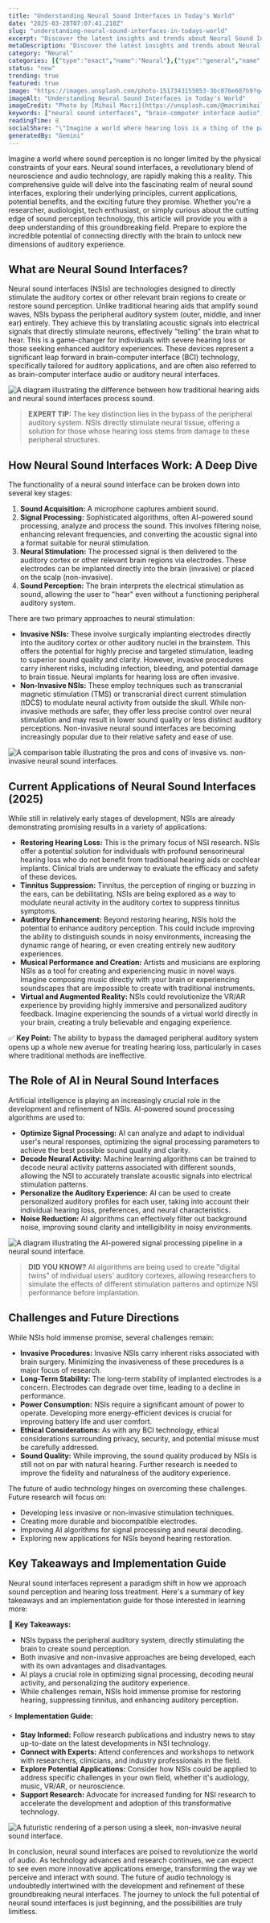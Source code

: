 ```yaml
---
title: "Understanding Neural Sound Interfaces in Today's World"
date: "2025-03-28T07:07:41.218Z"
slug: "understanding-neural-sound-interfaces-in-todays-world"
excerpt: "Discover the latest insights and trends about Neural Sound Interfaces. This comprehensive guide covers everything you need to know about Neural Sound Interfaces in 2025."
metaDescription: "Discover the latest insights and trends about Neural Sound Interfaces. This comprehensive guide covers everything you need to know about Neural Sound Inter..."
category: "Neural"
categories: [{"type":"exact","name":"Neural"},{"type":"general","name":"Engineering"},{"type":"medium","name":"Biomedical Engineering"},{"type":"specific","name":"Brain-Computer Interfaces"},{"type":"niche","name":"Auditory Prosthetics"}]
status: "new"
trending: true
featured: true
image: "https://images.unsplash.com/photo-1517343155053-3bc076e687b9?q=85&w=1200&fit=max&fm=webp&auto=compress"
imageAlt: "Understanding Neural Sound Interfaces in Today's World"
imageCredit: "Photo by [Mihail Macri](https://unsplash.com/@macrimihail) on Unsplash"
keywords: ["neural sound interfaces", "brain-computer interface audio", "auditory neural interface", "neural audio devices", "sound perception technology", "non-invasive neural sound interface", "neural implants for hearing loss", "AI-powered sound processing", "future of audio technology", "neural sound interface applications"]
readingTime: 8
socialShare: "\"Imagine a world where hearing loss is a thing of the past. Neural sound interfaces are making this a reality by directly stimulating the brain, bypassing damaged ears and unlocking new dimensions of auditory experience.\""
generatedBy: "Gemini"
---
```




Imagine a world where sound perception is no longer limited by the physical constraints of your ears. Neural sound interfaces, a revolutionary blend of neuroscience and audio technology, are rapidly making this a reality. This comprehensive guide will delve into the fascinating realm of neural sound interfaces, exploring their underlying principles, current applications, potential benefits, and the exciting future they promise. Whether you're a researcher, audiologist, tech enthusiast, or simply curious about the cutting edge of sound perception technology, this article will provide you with a deep understanding of this groundbreaking field. Prepare to explore the incredible potential of connecting directly with the brain to unlock new dimensions of auditory experience.

## What are Neural Sound Interfaces?

Neural sound interfaces (NSIs) are technologies designed to directly stimulate the auditory cortex or other relevant brain regions to create or restore sound perception. Unlike traditional hearing aids that amplify sound waves, NSIs bypass the peripheral auditory system (outer, middle, and inner ear) entirely. They achieve this by translating acoustic signals into electrical signals that directly stimulate neurons, effectively "telling" the brain what to hear. This is a game-changer for individuals with severe hearing loss or those seeking enhanced auditory experiences. These devices represent a significant leap forward in brain-computer interface (BCI) technology, specifically tailored for auditory applications, and are often also referred to as brain-computer interface audio or auditory neural interfaces.

![A diagram illustrating the difference between how traditional hearing aids and neural sound interfaces process sound.](https://images.unsplash.com/photo-1517343155053-3bc076e687b9?q=85&w=1200&fit=max&fm=webp&auto=compress)

> **EXPERT TIP:** The key distinction lies in the bypass of the peripheral auditory system. NSIs directly stimulate neural tissue, offering a solution for those whose hearing loss stems from damage to these peripheral structures.

## How Neural Sound Interfaces Work: A Deep Dive

The functionality of a neural sound interface can be broken down into several key stages:

1.  **Sound Acquisition:** A microphone captures ambient sound.
2.  **Signal Processing:** Sophisticated algorithms, often AI-powered sound processing, analyze and process the sound. This involves filtering noise, enhancing relevant frequencies, and converting the acoustic signal into a format suitable for neural stimulation.
3.  **Neural Stimulation:** The processed signal is then delivered to the auditory cortex or other relevant brain regions via electrodes. These electrodes can be implanted directly into the brain (invasive) or placed on the scalp (non-invasive).
4.  **Sound Perception:** The brain interprets the electrical stimulation as sound, allowing the user to "hear" even without a functioning peripheral auditory system.

There are two primary approaches to neural stimulation:

*   **Invasive NSIs:** These involve surgically implanting electrodes directly into the auditory cortex or other auditory nuclei in the brainstem. This offers the potential for highly precise and targeted stimulation, leading to superior sound quality and clarity. However, invasive procedures carry inherent risks, including infection, bleeding, and potential damage to brain tissue. Neural implants for hearing loss are often invasive.
*   **Non-Invasive NSIs:** These employ techniques such as transcranial magnetic stimulation (TMS) or transcranial direct current stimulation (tDCS) to modulate neural activity from outside the skull. While non-invasive methods are safer, they offer less precise control over neural stimulation and may result in lower sound quality or less distinct auditory perceptions. Non-invasive neural sound interfaces are becoming increasingly popular due to their relative safety and ease of use.

![A comparison table illustrating the pros and cons of invasive vs. non-invasive neural sound interfaces.](https://images.unsplash.com/photo-1605648916319-cf082f7524a1?q=85&w=1200&fit=max&fm=webp&auto=compress)

## Current Applications of Neural Sound Interfaces (2025)

While still in relatively early stages of development, NSIs are already demonstrating promising results in a variety of applications:

*   **Restoring Hearing Loss:** This is the primary focus of NSI research. NSIs offer a potential solution for individuals with profound sensorineural hearing loss who do not benefit from traditional hearing aids or cochlear implants. Clinical trials are underway to evaluate the efficacy and safety of these devices.
*   **Tinnitus Suppression:** Tinnitus, the perception of ringing or buzzing in the ears, can be debilitating. NSIs are being explored as a way to modulate neural activity in the auditory cortex to suppress tinnitus symptoms.
*   **Auditory Enhancement:** Beyond restoring hearing, NSIs hold the potential to enhance auditory perception. This could include improving the ability to distinguish sounds in noisy environments, increasing the dynamic range of hearing, or even creating entirely new auditory experiences.
*   **Musical Performance and Creation:** Artists and musicians are exploring NSIs as a tool for creating and experiencing music in novel ways. Imagine composing music directly with your brain or experiencing soundscapes that are impossible to create with traditional instruments.
*   **Virtual and Augmented Reality:** NSIs could revolutionize the VR/AR experience by providing highly immersive and personalized auditory feedback. Imagine experiencing the sounds of a virtual world directly in your brain, creating a truly believable and engaging experience.

✅ **Key Point:** The ability to bypass the damaged peripheral auditory system opens up a whole new avenue for treating hearing loss, particularly in cases where traditional methods are ineffective.

## The Role of AI in Neural Sound Interfaces

Artificial intelligence is playing an increasingly crucial role in the development and refinement of NSIs. AI-powered sound processing algorithms are used to:

*   **Optimize Signal Processing:** AI can analyze and adapt to individual user's neural responses, optimizing the signal processing parameters to achieve the best possible sound quality and clarity.
*   **Decode Neural Activity:** Machine learning algorithms can be trained to decode neural activity patterns associated with different sounds, allowing the NSI to accurately translate acoustic signals into electrical stimulation patterns.
*   **Personalize the Auditory Experience:** AI can be used to create personalized auditory profiles for each user, taking into account their individual hearing loss, preferences, and neural characteristics.
*   **Noise Reduction:** AI algorithms can effectively filter out background noise, improving sound clarity and intelligibility in noisy environments.

![A diagram illustrating the AI-powered signal processing pipeline in a neural sound interface.](https://images.unsplash.com/photo-1611532736637-13a8bdf96127?q=85&w=1200&fit=max&fm=webp&auto=compress)

> **DID YOU KNOW?** AI algorithms are being used to create "digital twins" of individual users' auditory cortexes, allowing researchers to simulate the effects of different stimulation patterns and optimize NSI performance before implantation.

## Challenges and Future Directions

While NSIs hold immense promise, several challenges remain:

*   **Invasive Procedures:** Invasive NSIs carry inherent risks associated with brain surgery. Minimizing the invasiveness of these procedures is a major focus of research.
*   **Long-Term Stability:** The long-term stability of implanted electrodes is a concern. Electrodes can degrade over time, leading to a decline in performance.
*   **Power Consumption:** NSIs require a significant amount of power to operate. Developing more energy-efficient devices is crucial for improving battery life and user comfort.
*   **Ethical Considerations:** As with any BCI technology, ethical considerations surrounding privacy, security, and potential misuse must be carefully addressed.
*   **Sound Quality:** While improving, the sound quality produced by NSIs is still not on par with natural hearing. Further research is needed to improve the fidelity and naturalness of the auditory experience.

The future of audio technology hinges on overcoming these challenges. Future research will focus on:

*   Developing less invasive or non-invasive stimulation techniques.
*   Creating more durable and biocompatible electrodes.
*   Improving AI algorithms for signal processing and neural decoding.
*   Exploring new applications for NSIs beyond hearing restoration.

## Key Takeaways and Implementation Guide

Neural sound interfaces represent a paradigm shift in how we approach sound perception and hearing loss treatment. Here's a summary of key takeaways and an implementation guide for those interested in learning more:

🔑 **Key Takeaways:**

*   NSIs bypass the peripheral auditory system, directly stimulating the brain to create sound perception.
*   Both invasive and non-invasive approaches are being developed, each with its own advantages and disadvantages.
*   AI plays a crucial role in optimizing signal processing, decoding neural activity, and personalizing the auditory experience.
*   While challenges remain, NSIs hold immense promise for restoring hearing, suppressing tinnitus, and enhancing auditory perception.

⚡ **Implementation Guide:**

*   **Stay Informed:** Follow research publications and industry news to stay up-to-date on the latest developments in NSI technology.
*   **Connect with Experts:** Attend conferences and workshops to network with researchers, clinicians, and industry professionals in the field.
*   **Explore Potential Applications:** Consider how NSIs could be applied to address specific challenges in your own field, whether it's audiology, music, VR/AR, or neuroscience.
*   **Support Research:** Advocate for increased funding for NSI research to accelerate the development and adoption of this transformative technology.

![A futuristic rendering of a person using a sleek, non-invasive neural sound interface.](https://images.unsplash.com/photo-1541592553160-82008b127ccb?q=85&w=1200&fit=max&fm=webp&auto=compress)

In conclusion, neural sound interfaces are poised to revolutionize the world of audio. As technology advances and research continues, we can expect to see even more innovative applications emerge, transforming the way we perceive and interact with sound. The future of audio technology is undoubtedly intertwined with the development and refinement of these groundbreaking neural interfaces. The journey to unlock the full potential of neural sound interfaces is just beginning, and the possibilities are truly limitless.
